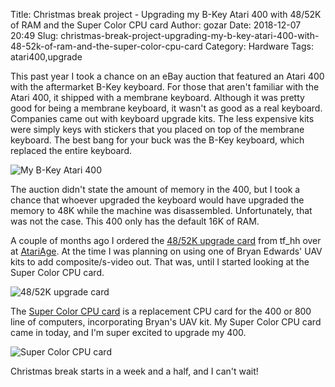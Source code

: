 Title: Christmas break project - Upgrading my B-Key Atari 400 with 48/52K of RAM and the Super Color CPU card
Author: gozar
Date: 2018-12-07 20:49
Slug: christmas-break-project-upgrading-my-b-key-atari-400-with-48-52k-of-ram-and-the-super-color-cpu-card
Category: Hardware
Tags: atari400,upgrade

This past year I took a chance on an eBay auction that featured an Atari 400 with the aftermarket B-Key keyboard. For those that aren't familiar with the Atari 400, it shipped with a membrane keyboard. Although it was pretty good for being a membrane keyboard, it wasn't as good as a real keyboard. Companies came out with keyboard upgrade kits. The less expensive kits were simply keys with stickers that you placed on top of the membrane keyboard. The best bang for your buck was the B-Key keyboard, which replaced the entire keyboard.

![My B-Key Atari 400](https://cdn.gtia.com/pics/2018/Atari400-blue-2018-12-07-800x.jpeg)

The auction didn't state the amount of memory in the 400, but I took a chance that whoever upgraded the keyboard would have upgraded the memory to 48K while the machine was disassembled. Unfortunately, that was not the case. This 400 only has the default 16K of RAM.

A couple of months ago I ordered the [48/52K upgrade card](http://atariage.com/forums/topic/267042-new-hardware-atari-400-ram-card-4852-kb-external-os-rom/) from tf_hh over at [AtariAge](http://atariage.com). At the time I was planning on using one of Bryan Edwards' UAV kits to add composite/s-video out. That was, until I started looking at the Super Color CPU card.

![48/52K upgrade card](https://cdn.gtia.com/pics/2018/400ramcard-2018-12-07-800x.jpeg)

The [Super Color CPU card](http://atariage.com/forums/topic/260646-new-hardware-atari-400800-super-color-cpu-card/) is a replacement CPU card for the 400 or 800 line of computers, incorporating Bryan's UAV kit. My Super Color CPU card came in today, and I'm super excited to upgrade my 400.

![Super Color CPU card](https://cdn.gtia.com/pics/2018/supercolorcpucard-2018-12-07-800x.jpeg)

Christmas break starts in a week and a half, and I can't wait!
